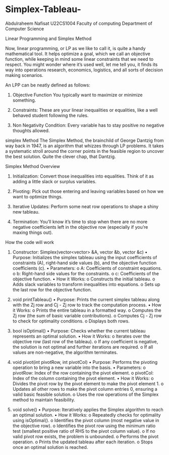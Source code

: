 # Simplex-Tableau-
Abdulraheem Nafisat 
U22CS1004
Faculty of computing 
Department of Computer Science

Linear Programming and Simplex Method

Now, linear programming, or LP as we like to call it, is quite a handy mathematical tool. It helps optimize a goal, which we call an objective function, while keeping in mind some linear constraints that we need to respect. You might wonder where it’s used well, let me tell you, it finds its way into operations research, economics, logistics, and all sorts of decision making scenarios.

An LPP can be neatly defined as follows:
1. Objective Function You typically want to maximize or minimize something.

2. Constraints: These are your linear inequalities or equalities, like a well behaved student following the rules.

3. Non Negativity Condition: Every variable has to stay positive no negative thoughts allowed.

simplex Method
The Simplex Method, the brainchild of George Dantzig from way back in 1947, is an algorithm that whizzes through LP problems. It takes a systematic stroll around the corner points in the feasible region to uncover the best solution. Quite the clever chap, that Dantzig.

Simplex Method Overview
1. Initialization: Convert those inequalities into equalities. Think of it as adding a little slack or surplus variables. 

2. Pivoting: Pick out those entering and leaving variables based on how we want to optimize things.

3. Iterative Updates: Perform some neat row operations to shape a shiny new tableau.

4. Termination: You’ll know it’s time to stop when there are no more negative coefficients left in the objective row (especially if you’re maxing things out).

How the code will work 
1. Constructor: Simplex(vector<vector<double>> &A, vector<double> &b, vector<double> &c)
•	Purpose: Initializes the simplex tableau using the input coefficients of constraints (A), right-hand side values (b), and the objective function coefficients (c).
•	Parameters:
o	A: Coefficients of constraint equations.
o	b: Right-hand side values for the constraints.
o	c: Coefficients of the objective function.
•	How it Works:
o	Constructs the initial tableau.
o	Adds slack variables to transform inequalities into equations.
o	Sets up the last row for the objective function.

2. void printTableau()
•	Purpose: Prints the current simplex tableau along with the Zj row and Cj - Zj row to track the computation process.
•	How it Works:
o	Prints the entire tableau in a formatted way.
o	Computes the Zj row (the sum of basic variable contributions).
o	Computes Cj - Zj row to check for optimality conditions.
o	Displays both rows.

3. bool isOptimal()
•	Purpose: Checks whether the current tableau represents an optimal solution.
•	How it Works:
o	Iterates over the objective row (last row of the tableau).
o	If any coefficient is negative, the solution is not optimal and further iterations are required.
o	If all values are non-negative, the algorithm terminates.

4. void pivot(int pivotRow, int pivotCol)
•	Purpose: Performs the pivoting operation to bring a new variable into the basis.
•	Parameters:
o	pivotRow: Index of the row containing the pivot element.
o	pivotCol: Index of the column containing the pivot element.
•	How it Works:
o	Divides the pivot row by the pivot element to make the pivot element 1.
o	Updates all other rows to make the pivot column entries 0, ensuring a valid basic feasible solution.
o	Uses the row operations of the Simplex method to maintain feasibility.

5. void solve()
•	Purpose: Iteratively applies the Simplex algorithm to reach an optimal solution.
•	How it Works:
o	Repeatedly checks for optimality using isOptimal().
o	Identifies the pivot column (most negative value in the objective row).
o	Identifies the pivot row using the minimum ratio test (smallest positive ratio of RHS to the pivot column value).
o	If no valid pivot row exists, the problem is unbounded.
o	Performs the pivot operation.
o	Prints the updated tableau after each iteration.
o	Stops once an optimal solution is reached.


